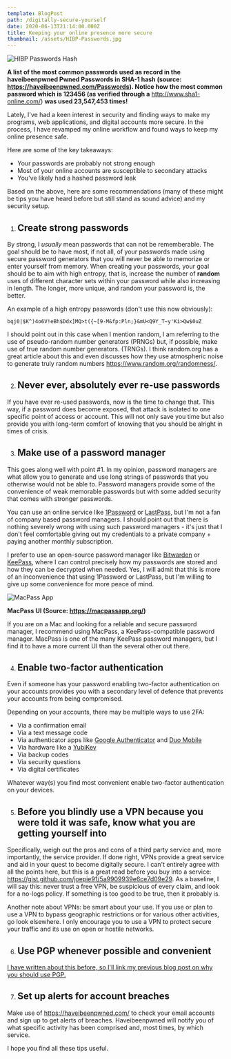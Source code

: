 ```yaml
---
template: BlogPost
path: /digitally-secure-yourself
date: 2020-06-13T21:14:00.000Z
title: Keeping your online presence more secure
thumbnail: /assets/HIBP-Passwords.jpg
---
```

![HIBP Passwords Hash](/assets/HIBP-Passwords.jpg "HIBP Passwords Hash")

**A list of the most common passwords used as record in the haveibeenpwned Pwned Passwords in SHA-1 hash (source: <https://haveibeenpwned.com/Passwords>). Notice how the most common password which is 123456 (as verified through a** <http://www.sha1-online.com/>) **was used 23,547,453 times!**

Lately, I've had a keen interest in security and finding ways to make my programs, web applications, and digital accounts more secure. In the process, I have revamped my online workflow and found ways to keep my online presence safe.

Here are some of the key takeaways: 

* Your passwords are probably not strong enough
* Most of your online accounts are susceptible to secondary attacks
* You've likely had a hashed password leak

Based on the above, here are some recommendations (many of these might be tips you have heard before but still stand as sound advice) and my security setup. 

1. ## **Create strong passwords**

By strong, I *usually* mean passwords that can not be rememberable. The goal should be to have most, if not all, of your passwords made using secure password generators that you will never be able to memorize or enter yourself from memory. When creating your passwords, your goal should be to aim with high entropy, that is, increase the number of **random** uses of different character sets within your password while also increasing in length. The longer, more unique, and random your password is, the better. 

An example of a high entropy passwords (don't use this now obviously):

`bqj0|$K^)4o6V!eBh$Ddx]MQ>t({~[9-M&fp:Pln;}&mU<Q9Y_T~y'Ki>Qw$0uZ`

I should point out in this case when I mention random, I am referring to the use of pseudo-random number generators (PRNGs) but, if possible, make use of true random number generators. (TRNGs). I think random.org has a great article about this and even discusses how they use atmospheric noise to generate truly random numbers https://www.random.org/randomness/.

2. ## **Never ever, absolutely ever re-use passwords**

If you have ever re-used passwords, now is the time to change that. This way, if a password does become exposed, that attack is isolated to one specific point of access or account. This will not only save you time but also provide you with long-term comfort of knowing that you should be alright in times of crisis.

3. ## Make use of a password manager

This goes along well with point #1. In my opinion, password managers are what allow you to generate and use long strings of passwords that you otherwise would not be able to. Password managers provide some of the convenience of weak memorable passwords but with some added security that comes with stronger passwords.

You can use an online service like [1Password](https://1password.com/) or [LastPass](https://www.lastpass.com/solutions/business-password-manager), but I'm not a fan of company based password managers. I should point out that there is nothing severely wrong with using such password managers - it's just that I don't feel comfortable giving out my credentials to a private company + paying another monthly subscription.

I prefer to use an open-source password manager like [Bitwarden](https://bitwarden.com/) or [KeePass](https://keepass.info/), where I can control precisely how my passwords are stored and how they can be decrypted when needed. Yes, I will admit that this is more of an inconvenience that using 1Password or LastPass, but I'm willing to give up some convenience for more peace of mind.

![MacPass App](/assets/MacPass_Image.png "MacPass App")

**MacPass UI (Source: <https://macpassapp.org/>)**

If you are on a Mac and looking for a reliable and secure password manager, I recommend using MacPass, a KeePass-compatible password manager. MacPass is one of the many KeePass password managers, but I find it to have a more current UI than the several other out there.

4. ## Enable two-factor authentication

Even if someone has your password enabling two-factor authentication on your accounts provides you with a secondary level of defence that prevents your accounts from being compromised.

Depending on your accounts, there may be multiple ways to use 2FA:

* Via a confirmation email
* Via a text message code
* Via authenticator apps like [Google Authenticator](https://en.wikipedia.org/wiki/Google_Authenticator) and [Duo Mobile](https://duo.com/product/multi-factor-authentication-mfa/duo-mobile-app)
* Via hardware like a [YubiKey](https://www.yubico.com/)
* Via backup codes
* Via security questions
* Via digital certificates

Whatever way(s) you find most convenient enable two-factor authentication on your devices.

5. ## Before you blindly use a VPN because you were told it was safe, know what you are getting yourself into

Specifically, weigh out the pros and cons of a third party service and, more importantly, the service provider. If done right, VPNs provide a great service and aid in your quest to become digitally secure. I can't entirely agree with all the points here, but this is a great read before you buy into a service: https://gist.github.com/joepie91/5a9909939e6ce7d09e29. As a baseline, I will say this: never trust a free VPN, be suspicious of every claim, and look for a no-logs policy. If something is too good to be true, then it probably is.

Another note about VPNs: be smart about your use. If you use or plan to use a VPN to bypass geographic restrictions or for various other activities, go look elsewhere. I only encourage you to use a VPN to protect secure your traffic and its use on open or hostile networks.

6. ## Use PGP whenever possible and convenient

[I have written about this before, so I'll link my previous blog post on why you should use PGP.](https://keshavchawla.com/blog/use-pgp)

7. ## Set up alerts for account breaches

Make use of https://haveibeenpwned.com/ to check your email accounts and sign up to get alerts of breaches. Haveibeenpwned will notify you of what specific activity has been comprised and, most times, by which service.

I hope you find all these tips useful.
